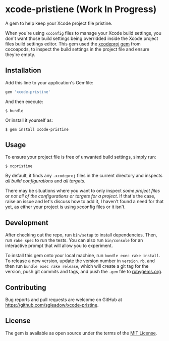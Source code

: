 # xcode-pristiene (Work In Progress)

A gem to help keep your Xcode project file pristine.

When you're using `xcconfig` files to manage your Xcode build settings, you don't want those build settings being overridded inside the Xcode project files build settings editor. This gem used the [xcodeproj gem](https://github.com/CocoaPods/Xcodeproj) from cocoapods, to inspect the build settings in the project file and ensure they're empty.

## Installation

Add this line to your application's Gemfile:

```ruby
gem 'xcode-pristine'
```

And then execute:

    $ bundle

Or install it yourself as:

    $ gem install xcode-pristine

## Usage

To ensure your project file is free of unwanted build settings, simply run:

    $ xcpristine

By default, it finds any  `.xcodeproj` files in the current directory and inspects _all build configurations_ and _all targets_.

There may be situations where you want to only inspect _some project files_ or _not all of the configurations or targets for a project_. If that's the case, raise an issue and let's discuss how to add it, I haven't found a need for that yet, as either your project is using xcconfig files or it isn't.

## Development

After checking out the repo, run `bin/setup` to install dependencies. Then, run `rake spec` to run the tests. You can also run `bin/console` for an interactive prompt that will allow you to experiment.

To install this gem onto your local machine, run `bundle exec rake install`. To release a new version, update the version number in `version.rb`, and then run `bundle exec rake release`, which will create a git tag for the version, push git commits and tags, and push the `.gem` file to [rubygems.org](https://rubygems.org).

## Contributing

Bug reports and pull requests are welcome on GitHub at https://github.com/sgleadow/xcode-pristine.

## License

The gem is available as open source under the terms of the [MIT License](http://opensource.org/licenses/MIT).
